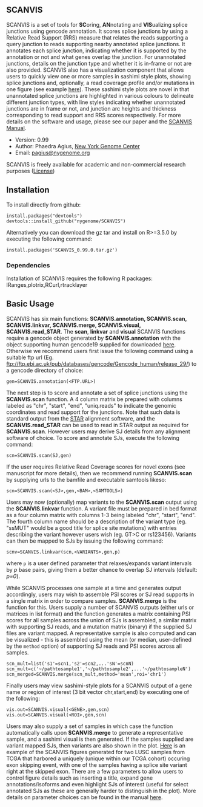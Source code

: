 ## SCANVIS

SCANVIS is a set of tools for **SC**oring, **AN**notating and **VIS**ualizing splice junctions using gencode annotation. It scores splice junctions by using a Relative Read Support (RRS) measure that relates the reads supporting a query junction to reads supporting nearby annotated splice junctions. It annotates each splice junction, indicating whether it is supported by the annotation or not and what genes overlap the junction. For unannotated junctions, details on the junction type and whether it is in-frame or not are also provided. SCANVIS also has a visualization component that allows users to quickly view one or more samples in sashimi style plots, showing splice junctions and, optionally, a read coverage profile and/or mutations in one figure (see example [here](PPA2.LUSC.exon_skip.pdf)). These sashimi style plots are novel in that unannotated splice junctions are highlighted in various colours to delineate different junction types, with line styles indicating whether unannotated junctions are in frame or not, and junction arc heights and thickness corresponding to read support and RRS scores respectively. For more details on the software and usage, please see our paper and the [SCANVIS Manual](SCANVIS-manual.pdf).

* Version: 0.99
* Author: Phaedra Agius, [New York Genome Center](https://www.nygenome.org)
* Email:  <pagius@nygenome.org> 

SCANVIS is freely available for academic and non-commercial research purposes ([License](License.txt))


## Installation

To install directly from github:

`install.packages("devtools")`  
`devtools::install_github("nygenome/SCANVIS")`

Alternatively you can download the gz tar and install on R>=3.5.0 by executing the following command:

`install.packages('SCANVIS_0.99.0.tar.gz')`

### Dependencies
Installation of SCANVIS requires the following R packages: IRanges,plotrix,RCurl,rtracklayer

## Basic Usage

SCANVIS has six main functions: **SCANVIS.annotation, SCANVIS.scan, SCANVIS.linkvar, SCANVIS.merge, SCANVIS.visual, SCANVIS.read_STAR**.
The **scan**, **linkvar** and **visual** SCANVIS functions require a gencode object generated by **SCANVIS.annotation** with the object supporting human gencode19 supplied for downloaded [here](gencode19.scanvis). Otherwise we recommend users first issue the following command using a suitable ftp url (Eg. ftp://ftp.ebi.ac.uk/pub/databases/gencode/Gencode_human/release_29/) to a gencode directory of choice:

`gen=SCANVIS.annotation(<FTP.URL>)`

The next step is to score and annotate a set of splice junctions using the **SCANVIS.scan** function. A <SJ> 4 column matrix be prepared with columns labeled as "chr", "start", "end", "uniq.reads" to indicate the genomic coordinates and read support for the junctions. Note that such data is standard output from the [STAR](https://www.ncbi.nlm.nih.gov/pmc/articles/PMC4631051/) alignment software, and the **SCANVIS.read_STAR** can be used to read in STAR output as required for **SCANVIS.scan**. However users may derive SJ details from any alignment software of choice. To score and annotate SJs, execute the following command:

`scn=SCANVIS.scan(SJ,gen)`

If the user requires Relative Read Coverage scores for novel exons (see manuscript for more details), then we recommend running **SCANVIS.scan** by supplying urls to the bamfile and executable samtools likeso:

`scn=SCANVIS.scan(<SJ>,gen,<BAM>,<SAMTOOLS>)`

Users may now (optionally) map variants to the **SCANVIS.scan** output using the **SCANVIS.linkvar** function. A variant file <VARIANTS> must be prepared in bed format as a four column matrix with columns 1-3 being labeled "chr", "start", "end". The fourth column name should be a description of the variant type (eg. "ssMUT" would be a good title for splice site mutations) with entries describing the variant however users wish (eg. GT>C or rs123456). Variants can then be mapped to SJs by issuing the following command:

`scnv=SCANVIS.linkvar(scn,<VARIANTS>,gen,p)`

where `p` is a user defined parameter that relaxes/expands variant intervals by *p* base pairs, giving them a better chance
to overlap SJ intervals (default: *p=0*).

While SCANVIS processes one sample at a time and generates output accordingly, users may wish to assemble PSI scores or SJ read supports in a single matrix in order to compare samples. **SCANVIS.merge** is the function for this. Users supply a number of SCANVIS outputs (either urls or matrices in list format) and the function generates a matrix containing PSI scores for all samples across the union of SJs is assembled, a similar matrix with supporting SJ reads, and a mutation matrix (binary) if the supplied SJ files are variant mapped. A representative sample is also computed and can be visualized - this is assembled using the mean (or median, user-defined by the `method` option) of supporting SJ reads and PSI scores across all samples.

`scn_mult=list('s1'=scn1,'s2'=scn2,...'sN'=scnN)`  
`scn_mult=c('~/pathtosample1','~/pathtosample2',...'~/pathtosampleN')`  
`scn_merged=SCANVIS.merge(scn_mult,method='mean',roi='chr1')`

Finally users may view sashimi-style plots for a SCANVIS output of a gene name <GENE> or region of interest <ROI> (3 bit vector chr,start,end) by executing one of the following:

`vis.out=SCANVIS.visual(<GENE>,gen,scn)`  
`vis.out=SCANVIS.visual(<ROI>,gen,scn)`

Users may also supply a set of samples in which case the function automatically calls upon **SCANVIS.merge** to generate a representative sample, and a sashimi visual is then generated. If the samples supplied are variant mapped SJs, then variants are also shown in the plot. [Here](PPA2.LUSC.exon_skip.pdf) is an example of the SCANVIS figures generated for two LUSC samples from TCGA that harbored a uniquely (unique within our TCGA cohort) occuring exon skipping event, with one of the samples having a splice site variant right at the skipped exon. 
There are a few parameters to allow users to control figure details such as inserting a title, expand gene annotations/isoforms and even highlight SJs of interest (useful for select annotated SJs as these are generally harder to distinguish in the plot). More details on parameter choices can be found in the manual [here](SCANVIS-manual.pdf). 
